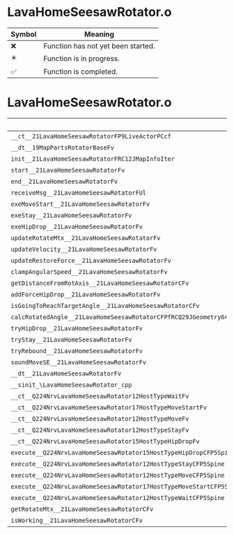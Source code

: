 # LavaHomeSeesawRotator.o
| Symbol | Meaning 
| ------------- | ------------- 
| :x: | Function has not yet been started. 
| :eight_pointed_black_star: | Function is in progress. 
| :white_check_mark: | Function is completed. 


# LavaHomeSeesawRotator.o
| Symbol | Decompiled? |
| ------------- | ------------- |
| `__ct__21LavaHomeSeesawRotatorFP9LiveActorPCcf` | :x: |
| `__dt__19MapPartsRotatorBaseFv` | :x: |
| `init__21LavaHomeSeesawRotatorFRC12JMapInfoIter` | :x: |
| `start__21LavaHomeSeesawRotatorFv` | :x: |
| `end__21LavaHomeSeesawRotatorFv` | :x: |
| `receiveMsg__21LavaHomeSeesawRotatorFUl` | :x: |
| `exeMoveStart__21LavaHomeSeesawRotatorFv` | :x: |
| `exeStay__21LavaHomeSeesawRotatorFv` | :x: |
| `exeHipDrop__21LavaHomeSeesawRotatorFv` | :x: |
| `updateRotateMtx__21LavaHomeSeesawRotatorFv` | :x: |
| `updateVelocity__21LavaHomeSeesawRotatorFv` | :x: |
| `updateRestoreForce__21LavaHomeSeesawRotatorFv` | :x: |
| `clampAngularSpeed__21LavaHomeSeesawRotatorFv` | :x: |
| `getDistanceFromRotAxis__21LavaHomeSeesawRotatorCFv` | :x: |
| `addForceHipDrop__21LavaHomeSeesawRotatorFv` | :x: |
| `isGoingToReachTargetAngle__21LavaHomeSeesawRotatorCFv` | :x: |
| `calcRotatedAngle__21LavaHomeSeesawRotatorCFPfRCQ29JGeometry64TPosition3&lt;Q29JGeometry38TMatrix34&lt;Q29JGeometry13SMatrix34C&lt;f&gt;&gt;&gt;` | :x: |
| `tryHipDrop__21LavaHomeSeesawRotatorFv` | :x: |
| `tryStay__21LavaHomeSeesawRotatorFv` | :x: |
| `tryRebound__21LavaHomeSeesawRotatorFv` | :x: |
| `soundMoveSE__21LavaHomeSeesawRotatorFv` | :x: |
| `__dt__21LavaHomeSeesawRotatorFv` | :x: |
| `__sinit_\LavaHomeSeesawRotator_cpp` | :x: |
| `__ct__Q224NrvLavaHomeSeesawRotator12HostTypeWaitFv` | :x: |
| `__ct__Q224NrvLavaHomeSeesawRotator17HostTypeMoveStartFv` | :x: |
| `__ct__Q224NrvLavaHomeSeesawRotator12HostTypeMoveFv` | :x: |
| `__ct__Q224NrvLavaHomeSeesawRotator12HostTypeStayFv` | :x: |
| `__ct__Q224NrvLavaHomeSeesawRotator15HostTypeHipDropFv` | :x: |
| `execute__Q224NrvLavaHomeSeesawRotator15HostTypeHipDropCFP5Spine` | :x: |
| `execute__Q224NrvLavaHomeSeesawRotator12HostTypeStayCFP5Spine` | :x: |
| `execute__Q224NrvLavaHomeSeesawRotator12HostTypeMoveCFP5Spine` | :x: |
| `execute__Q224NrvLavaHomeSeesawRotator17HostTypeMoveStartCFP5Spine` | :x: |
| `execute__Q224NrvLavaHomeSeesawRotator12HostTypeWaitCFP5Spine` | :x: |
| `getRotateMtx__21LavaHomeSeesawRotatorCFv` | :x: |
| `isWorking__21LavaHomeSeesawRotatorCFv` | :x: |

